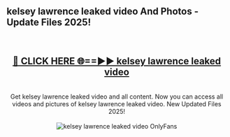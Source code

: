 <h2>kelsey lawrence leaked video And Photos - Update Files 2025!</h2>
<br>
<div align="center">
<h2><a href="https://betterlinks.top/A2PfLJ" rel="nofollow">🔴 CLICK HERE 🌐==►► kelsey lawrence leaked video</a></h2>
<br>
Get kelsey lawrence leaked video and all content. Now you can access all videos and pictures of kelsey lawrence leaked video. New Updated Files 2025!
<br>
<br>
<a href="https://betterlinks.top/A2PfLJ" rel="nofollow" data-target="animated-image.originalLink"><img src="https://i.imgur.com/dJHk4Zq.gif" alt="kelsey lawrence leaked video OnlyFans" style="max-width: 100%; display: inline-block;" data-target="animated-image.originalImage"></a>
</div>
<br>